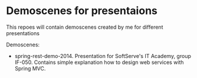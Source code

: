 Demoscenes for presentaions
===========================

This repoes will contain demoscenes created by me for different presentations

Demoscenes:

 - spring-rest-demo-2014. Presentation for SoftServe's IT Academy, group IF-050. Contains simple explanation how to design web services with Spring MVC.
